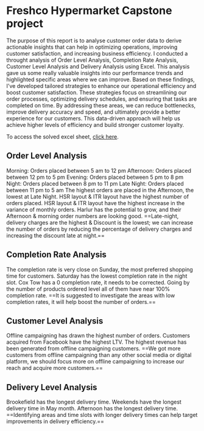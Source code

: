 # Freshco Hypermarket Capstone project
The purpose of this report is to analyse customer order data to derive actionable insights that can help in optimizing operations, improving customer satisfaction, 
and increasing business efficiency.
I conducted a throught analysis of Order Level Analysis, Completion Rate Analysis, 
Customer Level Analysis and Delivery Analysis using Excel.
This analysis gave us some really valuable insights into our performance trends and highlighted specific areas where we can improve. Based on these findings, I've developed tailored strategies to enhance our operational efficiency and boost customer satisfaction. These strategies focus on streamlining our order processes, optimizing delivery schedules, and ensuring that tasks are completed on time. By addressing these areas, we can reduce bottlenecks, improve delivery accuracy and speed, and ultimately provide a better experience for our customers. This data-driven approach will help us achieve higher levels of efficiency and build stronger customer loyalty.

To access the solved excel sheet, [click here](https://docs.google.com/spreadsheets/d/1HTM6KEiu3vsGayEwkxM3lSO3KO6V1MW3/edit?gid=1605051417#gid=1605051417).

## Order Level Analysis

Morning: Orders placed between 5 am to 12 pm 
Afternoon: Orders placed between 12 pm to 5 pm 
Evening: Orders placed between 5 pm to 8 pm
Night: Orders placed between 8 pm to 11 pm
Late Night: Orders placed between 11 pm to 5 am
The highest orders are placed in the Afternoon, the lowest at Late Night.
HSR layout & ITR layout have the highest number of orders placed.
HSR layout & ITR layout have the highest increase in the variance of monthly orders.
Harlur has the potential to grow, and their Afternoon & morning order numbers are looking good.
==Late-night, delivery charges are the highest & Discount is the lowest; we can increase the number of orders by reducing the percentage of delivery charges and increasing the discount late at night.==

## Completion Rate Analysis
The completion rate is very close on Sunday, the most preferred shopping time for customers.
Saturday has the lowest completion rate in the night slot.
Cox Tow has a 0 completion rate, it needs to be corrected.
Going by the number of products ordered level all of them have near 100% completion rate.
==It is suggested to investigate the areas with low completion rates, it will help boost the number of orders.==

## Customer Level Analysis
Offline campaigning has drawn the highest number of orders.
Customers acquired from Facebook have the highest LTV.
The highest revenue has been generated from offline campaigning customers.
==We got more customers from offline campaigning than any other social media or digital platform, we should focus more on offline campaigning to increase our reach and acquire more customers.==

## Delivery Level Analysis

Brookefield has the longest delivery time.
Weekends have the longest delivery time in May month.
Afternoon has the longest delivery time.
==Identifying areas and time slots with longer delivery times can help target improvements in delivery efficiency.==
